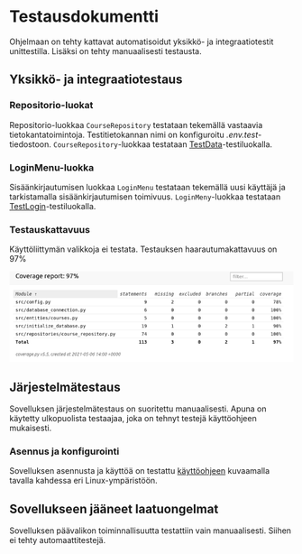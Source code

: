 # Testausdokumentti

Ohjelmaan on tehty kattavat automatisoidut yksikkö- ja integraatiotestit unittestilla. Lisäksi on tehty manuaalisesti testausta.

## Yksikkö- ja integraatiotestaus

### Repositorio-luokat

Repositorio-luokkaa `CourseRepository` testataan tekemällä vastaavia tietokantatoimintoja. Testitietokannan nimi on konfiguroitu _.env.test_-tiedostoon. `CourseRepository`-luokkaa testataan [TestData](https://github.com/kalevat/ot-harjoitustyo/blob/master/src/tests/course_test.py)-testiluokalla.

### LoginMenu-luokka

Sisäänkirjautumisen luokkaa `LoginMenu` testataan tekemällä uusi käyttäjä ja tarkistamalla sisäänkirjautumisen toimivuus. `LoginMeny`-luokkaa testataan [TestLogin](https://github.com/kalevat/ot-harjoitustyo/blob/master/src/tests/login_test.py)-testiluokalla.

### Testauskattavuus

Käyttöliittymän valikkoja ei testata. Testauksen haarautumakattavuus on 97%

![](kuvat/testikattavuus.png)

## Järjestelmätestaus

Sovelluksen järjestelmätestaus on suoritettu manuaalisesti. Apuna on käytetty ulkopuolista testaajaa, joka on tehnyt testejä käyttöohjeen mukaisesti.

### Asennus ja konfigurointi

Sovelluksen asennusta ja käyttöä on testattu [käyttöohjeen](./kayttoohje.md) kuvaamalla tavalla kahdessa eri Linux-ympäristöön.

## Sovellukseen jääneet laatuongelmat

Sovelluksen päävalikon toiminnallisuutta testattiin vain manuaalisesti. Siihen ei tehty automaattitestejä.
